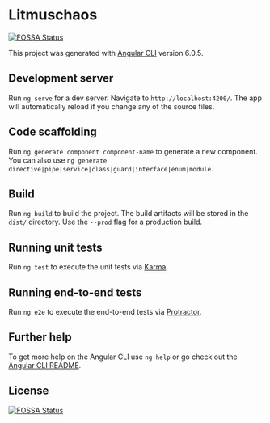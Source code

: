 # Litmuschaos
[![FOSSA Status](https://app.fossa.io/api/projects/git%2Bgithub.com%2Flitmuschaos%2Fwebsite-litmuschaos.svg?type=shield)](https://app.fossa.io/projects/git%2Bgithub.com%2Flitmuschaos%2Fwebsite-litmuschaos?ref=badge_shield)


This project was generated with [Angular CLI](https://github.com/angular/angular-cli) version 6.0.5.

## Development server

Run `ng serve` for a dev server. Navigate to `http://localhost:4200/`. The app will automatically reload if you change any of the source files.

## Code scaffolding

Run `ng generate component component-name` to generate a new component. You can also use `ng generate directive|pipe|service|class|guard|interface|enum|module`.

## Build

Run `ng build` to build the project. The build artifacts will be stored in the `dist/` directory. Use the `--prod` flag for a production build.

## Running unit tests

Run `ng test` to execute the unit tests via [Karma](https://karma-runner.github.io).

## Running end-to-end tests

Run `ng e2e` to execute the end-to-end tests via [Protractor](http://www.protractortest.org/).

## Further help

To get more help on the Angular CLI use `ng help` or go check out the [Angular CLI README](https://github.com/angular/angular-cli/blob/master/README.md).


## License
[![FOSSA Status](https://app.fossa.io/api/projects/git%2Bgithub.com%2Flitmuschaos%2Fwebsite-litmuschaos.svg?type=large)](https://app.fossa.io/projects/git%2Bgithub.com%2Flitmuschaos%2Fwebsite-litmuschaos?ref=badge_large)